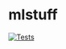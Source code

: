 # mlstuff
[![Tests](https://github.com/slcode/mlstuff/actions/workflows/pytest.yml/badge.svg)](https://github.com/slcode/mlstuff/actions/workflows/pytest.yml)